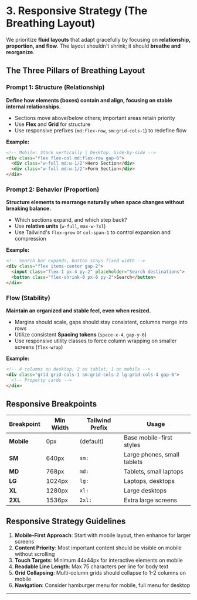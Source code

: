# 3. Responsive Strategy (The Breathing Layout)

We prioritize **fluid layouts** that adapt gracefully by focusing on **relationship, proportion, and flow**. The layout shouldn't shrink; it should **breathe and reorganize**.

## The Three Pillars of Breathing Layout

### Prompt 1: Structure (Relationship)

**Define how elements (boxes) contain and align, focusing on stable internal relationships.**

- Sections move above/below others; important areas retain priority
- Use **Flex** and **Grid** for structure
- Use responsive prefixes (`md:flex-row`, `sm:grid-cols-1`) to redefine flow

**Example:**
```html
<!-- Mobile: Stack vertically | Desktop: Side-by-side -->
<div class="flex flex-col md:flex-row gap-6">
  <div class="w-full md:w-1/2">Hero Section</div>
  <div class="w-full md:w-1/2">Form Section</div>
</div>
```

### Prompt 2: Behavior (Proportion)

**Structure elements to rearrange naturally when space changes without breaking balance.**

- Which sections expand, and which step back?
- Use **relative units** (`w-full`, `max-w-7xl`)
- Use Tailwind's `flex-grow` or `col-span-1` to control expansion and compression

**Example:**
```html
<!-- Search bar expands, button stays fixed width -->
<div class="flex items-center gap-2">
  <input class="flex-1 px-4 py-2" placeholder="Search destinations">
  <button class="flex-shrink-0 px-6 py-2">Search</button>
</div>
```

### Flow (Stability)

**Maintain an organized and stable feel, even when resized.**

- Margins should scale, gaps should stay consistent, columns merge into rows
- Utilize consistent **Spacing tokens** (`space-x-4`, `gap-y-6`)
- Use responsive utility classes to force column wrapping on smaller screens (`flex-wrap`)

**Example:**
```html
<!-- 4 columns on desktop, 2 on tablet, 1 on mobile -->
<div class="grid grid-cols-1 sm:grid-cols-2 lg:grid-cols-4 gap-6">
  <!-- Property cards -->
</div>
```

## Responsive Breakpoints

| Breakpoint | Min Width | Tailwind Prefix | Usage |
|------------|-----------|-----------------|-------|
| **Mobile** | 0px | (default) | Base mobile-first styles |
| **SM** | 640px | `sm:` | Large phones, small tablets |
| **MD** | 768px | `md:` | Tablets, small laptops |
| **LG** | 1024px | `lg:` | Laptops, desktops |
| **XL** | 1280px | `xl:` | Large desktops |
| **2XL** | 1536px | `2xl:` | Extra large screens |

## Responsive Strategy Guidelines

1. **Mobile-First Approach**: Start with mobile layout, then enhance for larger screens
2. **Content Priority**: Most important content should be visible on mobile without scrolling
3. **Touch Targets**: Minimum 44x44px for interactive elements on mobile
4. **Readable Line Length**: Max 75 characters per line for body text
5. **Grid Collapsing**: Multi-column grids should collapse to 1-2 columns on mobile
6. **Navigation**: Consider hamburger menu for mobile, full menu for desktop

---

